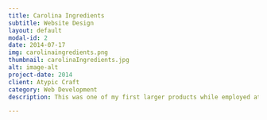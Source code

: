 ```yaml
---
title: Carolina Ingredients
subtitle: Website Design
layout: default
modal-id: 2
date: 2014-07-17
img: carolinaingredients.png
thumbnail: carolinaIngredients.jpg
alt: image-alt
project-date: 2014
client: Atypic Craft
category: Web Development
description: This was one of my first larger products while employed at Atypic. Under the direction of the design team, project managers, and with assistance from the development team, I coded the front-end aspects of their new site in conjunction with the CMS. Using CSS techniques, I implemented the design of the various carousels and many of the basic page layouts. As with other projects, I also implemented new features upon request and performed QA tests for the client and my supervisors. This project allowed me to research the best methods for design implementation as well as how to work with a team. 

---
```

